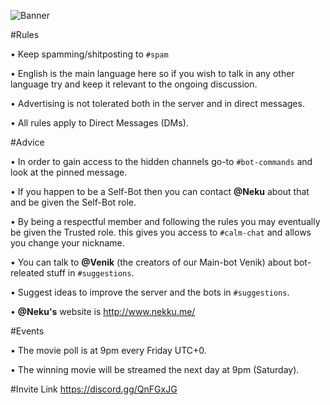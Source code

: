 ![Banner](https://github.com/NekuNeku/KUD/blob/master/Banners/Readme/1/KUD-Banner-Github.png)

#Rules

• Keep spamming/shitposting to ``#spam``

• English is the main language here so if you wish to talk in any other language try and keep it relevant to the ongoing discussion.

• Advertising is not tolerated both in the server and in direct messages.

• All rules apply to Direct Messages (DMs).


#Advice

• In order to gain access to the hidden channels go-to ``#bot-commands`` and look at the pinned message.

• If you happen to be a Self-Bot then you can contact **@Neku** about that and be given the Self-Bot role.

• By being a respectful member and following the rules you may eventually be given the Trusted role. this gives you access to ``#calm-chat`` and allows you change your nickname.

• You can talk to **@Venik** (the creators of our Main-bot Venik) about bot-releated stuff in ``#suggestions``.

• Suggest ideas to improve the server and the bots in ``#suggestions``.

• **@Neku's** website is <http://www.nekku.me/>


#Events

• The movie poll is at 9pm every Friday UTC+0.

• The winning movie will be streamed the next day at 9pm (Saturday).


#Invite Link
https://discord.gg/QnFGxJG
